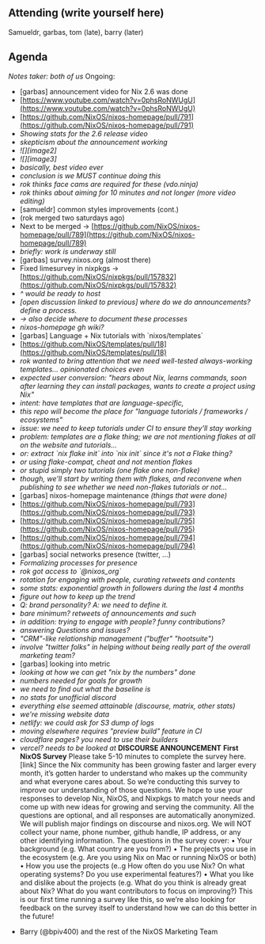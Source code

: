 ## Attending (write yourself here)
Samueldr, garbas, tom (late), barry (later)
## Agenda
*Notes taker: both of us*
Ongoing:
* \[garbas\] announcement video for Nix 2.6 was done
* [https://www.youtube.com/watch?v=0phsRoNWUgU](https://www.youtube.com/watch?v=0phsRoNWUgU)
* [https://github.com/NixOS/nixos-homepage/pull/791](https://github.com/NixOS/nixos-homepage/pull/791)
* *Showing stats for the 2.6 release video*
* *skepticism about the announcement working*
* *![][image2]*
* *![][image3]*
* *basically, best video ever*
* *conclusion is we MUST continue doing this*
* *rok thinks face cams are required for these (vdo.ninja)*
* *rok thinks about aiming for 10 minutes and not longer (more video editing)*
* \[samueldr\] common styles improvements (cont.)
* (rok merged two saturdays ago)
* Next to be merged \-\> [https://github.com/NixOS/nixos-homepage/pull/789](https://github.com/NixOS/nixos-homepage/pull/789)
* *briefly: work is underway still*
* \[garbas\] survey.nixos.org (almost there)
* Fixed limesurvey in nixpkgs \-\> [https://github.com/NixOS/nixpkgs/pull/157832](https://github.com/NixOS/nixpkgs/pull/157832)
* *^  would be ready to host*
* *\[open discussion linked to previous\] where do we do announcements? define a process.*
* *\-\> also decide where to document these processes*
* *nixos-homepage gh wiki?*
* \[garbas\] Language \+ Nix tutorials with \`nixos/templates\`
* [https://github.com/NixOS/templates/pull/18](https://github.com/NixOS/templates/pull/18)
* *rok wanted to bring attention that we need well-tested always-working templates… opinionated choices even*
* *expected user conversion: "hears about Nix, learns commands, soon after learning they can install packages, wants to create a project using Nix"*
* *intent: have templates that are language-specific,*
* *this repo will become the place for "language tutorials / frameworks / ecosystems"*
* *issue: we need to keep tutorials under CI to ensure they'll stay working*
* *problem: templates are a flake thing; we are not mentioning flakes at all on the website and tutorials…*
* *or: extract \`nix flake init\` into \`nix init\` since it's not a Flake thing?*
* *or using flake-compat, cheat and not mention flakes*
* *or stupid simply two tutorials (one flake one non-flake)*
* *though, we'll start by writing them with flakes, and reconvene when publishing to see whether we need non-flakes tutorials or not…*
* \[garbas\] nixos-homepage maintenance *(things that were done)*
* [https://github.com/NixOS/nixos-homepage/pull/793](https://github.com/NixOS/nixos-homepage/pull/793)
* [https://github.com/NixOS/nixos-homepage/pull/795](https://github.com/NixOS/nixos-homepage/pull/795)
* [https://github.com/NixOS/nixos-homepage/pull/794](https://github.com/NixOS/nixos-homepage/pull/794)
* \[garbas\] social networks presence (twitter, …)
* *Formalizing processes for presence*
* *rok got access to \`@nixos\_org\`*
* *rotation for engaging with people, curating retweets and contents*
* *some stats: exponential growth in followers during the last 4 months*
* *figure out how to keep up the trend*
* *Q: brand personality? A: we need to define it.*
* *bare minimum? retweets of announcements and such*
* *in addition: trying to engage with people? funny contributions?*
* *answering Questions and issues?*
* *"CRM"-like relationship management ("buffer" "hootsuite")*
* *involve "twitter folks" in helping without being really part of the overall marketing team?*
* \[garbas\] looking into metric
* *looking at how we can get "nix by the numbers" done*
* *numbers needed for goals for growth*
* *we need to find out what the baseline is*
* *no stats for unofficial discord*
* *everything else seemed attainable (discourse, matrix, other stats)*
* *we're missing website data*
* *netlify: we could ask for S3 dump of logs*
* *moving elsewhere requires "preview build" feature in CI*
* *cloudflare pages? you need to use their builders*
* *vercel? needs to be looked at*
**DISCOURSE ANNOUNCEMENT**
**First NixOS Survey**
Please take 5-10 minutes to complete the survey here.  \[link\]
Since the Nix community has been growing faster and larger every month, it’s gotten harder to understand who makes up the community and what everyone cares about. So we’re conducting this survey to improve our understanding of those questions. We hope to use your responses to develop Nix, NixOS, and Nixpkgs to match your needs and come up with new ideas for growing and serving the community.
All the questions are optional, and all responses are automatically anonymized. We will publish major findings on discourse and nixos.org. We will NOT collect your name, phone number, github handle, IP address, or any other identifying information.
The questions in the survey cover:
•	Your background (e.g. What country are you from?)
•	The projects you use in the ecosystem (e.g. Are you using Nix on Mac or running NixOS or both)
•	How you use the projects (e..g How often do you use Nix? On what operating systems? Do you use experimental features?)
•	What you like and dislike about the projects (e.g. What do you think is already great about Nix? What do you want contributors to focus on improving?)
This is our first time running a survey like this, so we’re also looking for feedback on the survey itself to understand how we can do this better in the future\!
- Barry (@bpiv400) and the rest of the NixOS Marketing Team